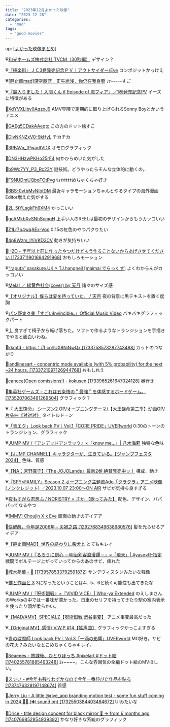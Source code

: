 ```yaml
---
title: "2023年12月よかった映像"
date: "2023-12-28"
categories: 
  - "mad"
tags: 
  - "good-movies"
---
```


<!--more-->

up: [\[よかった映像まとめ\]](/blog/2023-07-21-good-movies)

💗[和光ホームズ株式会社 TVCM（30秒編）](https://youtu.be/kjlbQR-d6WM?si=DHSuq0TrNfIKfT8S) デザイン？

💗[『極楽街』ＪＣ3巻発売記念ＰＶ｜アウトサイダー/Eve](https://youtu.be/23LzpYOn6rw?si=Qp0g2LHJoynWMp5H) コンポジットかっけえ

💗[\[静止画mad\]深空靛蓝，正午尚浅，你仍在我身旁](https://youtu.be/Vv-mkkCqoaU?si=zqnqSMl6-6C5V0Nf) ﾌｧｰｰｰｰｰすご

💗[『魔入りました！入間くん if Episode of 魔フィア』／1巻発売記念PV](https://youtu.be/vnucQMu0uqo?si=Rlnzb2vRXn9XR_fW) イーズに特徴がある

💙[XdYVXLlbv0AqzxJ9](https://twitter.com/i/status/1729814083929526422) AMV界隈で定期的に取り上げられるSonny Boyとかいうアニメ

💙[GAEg5CDakAAeqtc](https://twitter.com/i/status/1729699920775381215) この方のドット絵すこ

💙[DlvNKNZxV0-9kHyL](https://twitter.com/i/status/1730459349473247333) チカチカ

💙[3RFAVq\_fPwadtVDX](https://twitter.com/i/status/1730481894931022035) オモログラフィック

💙[DN3HHzwPKHo25rF4](https://twitter.com/i/status/1730368740523446381) 何かひらめいた気がした

💙[b9Wc7YY\_P3\_Rc23Y](https://twitter.com/i/status/1730800703562510477) 謎技術。どうやったらそんな立体的に動くの。

💙[F9NUDmUQboFOtPvg](https://twitter.com/i/status/1731561329541124415) ｳｫｵｵｵｵｵめちゃくちゃ好き

💙[6BS-0vtbMvNIbtDM](https://twitter.com/i/status/1732155416581120396) 最近キャラモーションちゃんとやるタイプの海外漫画Editor増えた気がする

💙[2L\_5tYLsgkFh9XM4](https://twitter.com/i/status/1724012217413382352) かっこいい

💙[gcAMkbXvSNhScmqH](https://twitter.com/i/status/1731702546585342433) 上手い人のREELは最初のデザインからもうカッコいい

💙[Z1Lr7b4wqAEx-Voo](https://twitter.com/i/status/1732349002157552047) 0:15の虹色のやつパクりたい

💙[4p8Wzm\_lYiVKD3CV](https://twitter.com/i/status/1733416455323226526) 動きが気持ちいい

💙[H2O - 半年以上前に作ったやつだけどもう作ることないからあげさせてください \[1733711901694291968\]](https://twitter.com/i/status/1733711915736789379) おもしろモーション

💗[&ldquo;raputa&rdquo; sasakure.‌UK × TJ.hangneil \[maimai でらっくす\]](https://youtu.be/xkuhv2PCqrw) よくわからんがカッコいい

💗[Mela! ／ 緑黄色社会(cover) by 天月](https://youtu.be/er1EzEzE9XE) 諸々のサイズ感

💗[【オリジナル】僕らは夏を待っていた。 / 天月](https://youtu.be/4pmxtJwlloM) 夜の背景に黒テキストを置く度胸

💗[パン野実々美「すごいInvincible。」Official Music Video](https://youtu.be/xlDk5c1z1yA) バキバキグラフィックパート

💗[１](https://youtu.be/0h-pZO14o3o) 良すぎて椅子から転げ落ちた。ソフトで作るようなトランジションを手描きでやると面白いわね。

💙[kkmfd - https：⧸⧸t.co⧸lUX8NiNwQx \[1733758573287743488\]](https://twitter.com/i/status/1733758935532982338) カットのつながり

💙[landlinesart - concentric mode available (with 5% probability) for the next ~24 hours. \[1733721097126944768\]](https://twitter.com/i/status/1733721140496138323) おもしれえ

💙[caneca(Open comissions!) - kokusen \[1733965261647024128\]](https://twitter.com/i/status/1733965361731531090) 奥行き

💙[集英社ゲームズ - これは五条悟の＂最強＂を体感するボードゲーム。 \[1735207063461269504\]](https://twitter.com/i/status/1735208005531058191) グラフィック？

💗[『 大王饶命』 シーズン2 OP/オープニングテーマ/【大王饶命第二季】动画OP/片头曲《对对对》](https://youtu.be/Xfotcux_lqU) タイトルドーン

💗[「青エク」Look back PV｜Vol.1「CORE PRIDE」UVERworld](https://youtu.be/37mvfbMlL70) 0:30のトーンのトランジション、グラフィック

💗[JUMP MV /『アンデッドアンラック』×「know me&hellip;」| 八木海莉](https://youtu.be/tYSWC03T_TY) 独特な色味

💗[【JUMP CHANNEL】キャラクターが、生きている。【ジャンプフェスタ2024】](https://youtu.be/cJBJJyHlUSM) 色味、質感

💗[【NA：宮野真守】『The JOJOLands』最新2巻 絶賛発売中ッ！](https://youtu.be/mBfyiYuxbM4) 構成、動き

💗[『SPY×FAMILY』Season 2 オープニング主題歌Ado「クラクラ」アニメ映像(ノンクレジット) ／2023.10.07 23:00～ON AIR](https://youtu.be/gz--GkzpAf8) サビが気持ち良すぎる

💗[夜もすがら君想ふ / NORISTRY × さか 【歌ってみた】](https://youtu.be/-lChwyYqrpI) 配色、デザイン、パパパってなるやつ

💗[\[MMV\] Choujin X x Eve](https://youtu.be/1eVhnwyKQTo) 画面の動きのアイデア

💙[快醒醒，今年是2006年 - 災禍之路 \[1292768349638680576\]](https://x.com/WatchOutFire/status/1292768441326170114?s=20) 髪を光らせるアイデア

💗[【静止画MAD】世界の終わりに柴犬と](https://youtu.be/YduqRimENIg) とてもキレイ

💗[JUMP MV /『るろうに剣心 －明治剣客浪漫譚－』×「飛天」| Ayase×R-指定](https://youtu.be/Y_Ld48VSU0k) 戦闘でボルテージ上がっていってからのあのサビ、痺れた

💙[城木夢葉 - 🤪 \[1739578533792591872\]](https://twitter.com/i/status/1739578555896652252) サンデヴィスタンみたいな残像

💗[僕と作画と 3](https://youtu.be/a4IakJCCvvQ) 3になったということは4、5、6と続く可能性も出てきたな

💗[JUMP MV /『呪術廻戦』×『VIVID VICE』| Who-ya Extended](https://youtu.be/NHsAyZhNdBQ) のえしまさんのWorksの中では一番味が濃かった。日車のセリフを持ってきたり駅の案内表示を使ったり頭が柔らかい。

💗[【MAD/AMV】SPECIALZ【呪術廻戦 渋谷事変】](https://youtu.be/nDnBU2ZzJi8) アニメ事変最高だった

💗[【Original MV】感情/ V.W.P #14【拡声曲】](https://youtu.be/LXVKBPWkEK0) グラフィックかっこよすぎる

💗[青の祓魔師 Look back PV｜Vol.3「一滴の影響」UVERworld](https://youtu.be/vFRs2sdenlI) MG好き。サビの花火？みたいなとこめちゃくちゃキレイ。

💙[Seaeees - 放課後、ひとりぼっち #pixelart #ドット絵 \[1740255781885493248\]](https://twitter.com/i/status/1740255947401069018) ﾖｨ~~~~。こんな雰囲気の全編ドット絵のMVほしい。

💙[スシい - #今年も残りわずかなので今年一番伸びた作品を貼る \[1737476328197148674\]](https://twitter.com/i/status/1737476483998785571) 質感

💙[Jerry Liu - A little @rive\_app branding motion test - some fun stuff coming in 2024 👾😉 (🔊 sound on) \[1732550384403484672\]](https://twitter.com/i/status/1732551255073910939) UIみたいな

💙[Drice - title design concept for black mirror 🎥 → from 6 months ago \[1740769852954939392\]](https://twitter.com/i/status/1740771502373609608) かなり好きな系統のグラフィック
